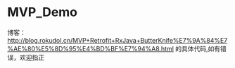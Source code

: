 # MVP_Demo
博客：http://blog.rokudol.cn/MVP+Retrofit+RxJava+ButterKnife%E7%9A%84%E7%AE%80%E5%8D%95%E4%BD%BF%E7%94%A8.html 的具体代码,如有错误，欢迎指正
